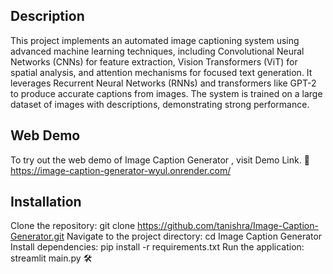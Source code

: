 ## Description

This project implements an automated image captioning system using advanced machine learning techniques, including Convolutional Neural Networks (CNNs) for 
feature extraction, Vision Transformers (ViT) for spatial analysis, and attention mechanisms for focused text generation. It leverages Recurrent Neural Networks (RNNs) 
and transformers like GPT-2 to produce accurate captions from images. The system is trained on a large dataset of images with descriptions, demonstrating strong performance. 


## Web Demo

To try out the web demo of Image Caption Generator , visit Demo Link. 🚀 https://image-caption-generator-wyul.onrender.com/


## Installation

Clone the repository: git clone https://github.com/tanishra/Image-Caption-Generator.git Navigate to the 
project directory: cd Image Caption Generator Install dependencies: pip install -r requirements.txt Run 
the application: streamlit  main.py 🛠️

